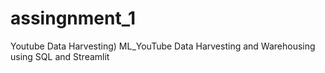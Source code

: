 # assingnment_1
Youtube Data Harvesting) ML_YouTube Data Harvesting and Warehousing using SQL and Streamlit
